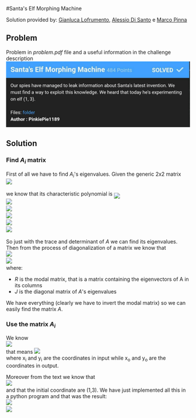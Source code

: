 #Santa's Elf Morphing Machine

Solution provided by: [Gianluca Lofrumento](github.io/glofru), [Alessio Di Santo](github.io/alessiobb3b) e [Marco Pinna](github.io/MPinna)

## Problem
Problem in _problem.pdf_ file and a useful information in the challenge description
<img src="img/img_1.jpg" />
## Solution

### Find _A<sub>i</sub>_ matrix
First of all we have to find _A<sub>i</sub>_'s eigenvalues.
Given the generic 2x2 matrix <br/>
<img src="https://latex.codecogs.com/gif.latex?A&space;=&space;\begin{bmatrix}&space;a&space;&&space;b\\&space;c&space;&&space;d&space;\end{bmatrix}" style="display: block; margin: 0 auto;" /> <br/>
we know that its characteristic polynomial is
<img src="https://latex.codecogs.com/gif.latex?det(A&space;-&space;\lambda&space;I)&space;=&space;0" align="middle"/> <br/>
<img src="https://latex.codecogs.com/gif.latex?det(\begin{bmatrix}&space;a-\lambda&space;&&space;b\\&space;c&space;&&space;d-\lambda&space;\end{bmatrix})&space;=&space;0" /><br/>
<img src="https://latex.codecogs.com/gif.latex?(a-\lambda)(d-\lambda)&space;-&space;bc&space;=&space;0" /><br/>
<img src="https://latex.codecogs.com/gif.latex?a&space;d&space;-&space;a\lambda&space;-d\lambda&space;&plus;&space;\lambda&space;^2&space;-&space;bc&space;=&space;0" /><br/>
<img src="https://latex.codecogs.com/gif.latex?\lambda&space;^2&space;-(a&plus;d)\lambda&space;&plus;&space;ad&space;-&space;bc&space;=&space;0" /><br/>
<img src="https://latex.codecogs.com/gif.latex?\lambda&space;^2&space;-Tr(a)\lambda&space;&plus;&space;det(A)&space;=&space;0" /><br/>

So just with the trace and determinant of _A_ we can find its eigenvalues.
Then from the process of diagonalization of a matrix we know that<br/>
<img src="https://latex.codecogs.com/gif.latex?A&space;=&space;LJR" ><br/>
<img src="https://latex.codecogs.com/gif.latex?A&space;=&space;R^{-1}JR" /><br/>
where:
 - _R_ is the modal matrix, that is a matrix containing the eigenvectors of A in its columns
 - _J_ is the diagonal matrix of _A_'s eigenvalues

We have everything (clearly we have to invert the modal matrix) so we can easily find the matrix _A_.
### Use the matrix _A<sub>i</sub>_
We know<br/>
<img src="https://latex.codecogs.com/gif.latex?f_i&space;:&space;N^2&space;\rightarrow&space;N^2"/><br/>
that means
<img src="https://latex.codecogs.com/gif.latex?\begin{bmatrix}&space;A_i&space;\end{bmatrix}&space;\begin{bmatrix}&space;x_i\\&space;y_i&space;\end{bmatrix}&space;=&space;\begin{bmatrix}&space;x_o\\&space;y_o&space;\end{bmatrix}" /><br/>
where x<sub>i</sub> and y<sub>i</sub> are the coordinates in input while x<sub>o</sub> and y<sub>o</sub> are the coordinates in output.

Moreover from the text we know that<br/>
<img src="https://latex.codecogs.com/gif.latex?\begin{bmatrix}&space;A_i&space;\end{bmatrix}&space;\begin{bmatrix}&space;x_{i-1}\\&space;y_{i-1}&space;\end{bmatrix}&space;=&space;\begin{bmatrix}&space;x_i\\&space;y_i&space;\end{bmatrix}&space;\quad\quad\quad&space;\forall&space;i&space;\in&space;[1,&space;n]" /><br/>
and that the initial coordinate are (1,3). 
We have just implemented all this in a python program and that was the result:<br/>
<img src="img_2.jpg" /><br/>
<img src="img_3.jpg" />

